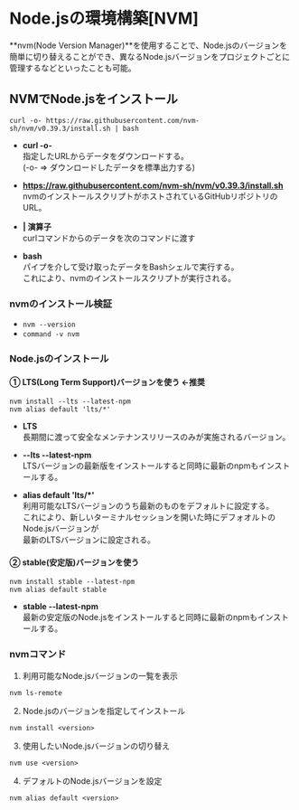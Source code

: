 # Node.jsの環境構築[NVM]

**nvm(Node Version Manager)**を使用することで、Node.jsのバージョンを簡単に切り替えることができ、異なるNode.jsバージョンをプロジェクトごとに管理するなどといったことも可能。

## NVMでNode.jsをインストール
```
curl -o- https://raw.githubusercontent.com/nvm-sh/nvm/v0.39.3/install.sh | bash
```

- **curl -o-**  
指定したURLからデータをダウンロードする。  
(-o- => ダウンロードしたデータを標準出力する)

- **https://raw.githubusercontent.com/nvm-sh/nvm/v0.39.3/install.sh**  
nvmのインストールスクリプトがホストされているGitHubリポジトリのURL。

- **| 演算子**  
curlコマンドからのデータを次のコマンドに渡す

- **bash**  
パイプを介して受け取ったデータをBashシェルで実行する。  
これにより、nvmのインストールスクリプトが実行される。

### nvmのインストール検証
- `nvm --version`
- `command -v nvm`

### Node.jsのインストール
#### ① LTS(Long Term Support)バージョンを使う ←推奨
```
nvm install --lts --latest-npm
nvm alias default 'lts/*'
```

- **LTS**  
長期間に渡って安全なメンテナンスリリースのみが実施されるバージョン。

- **--lts --latest-npm**  
LTSバージョンの最新版をインストールすると同時に最新のnpmもインストールする。

- **alias default 'lts/*'**  
利用可能なLTSバージョンのうち最新のものをデフォルトに設定する。  
これにより、新しいターミナルセッションを開いた時にデフォオルトのNode.jsバージョンが  
最新のLTSバージョンに設定される。

#### ② stable(安定版)バージョンを使う
```
nvm install stable --latest-npm
nvm alias default stable
```

- **stable --latest-npm**  
最新の安定版のNode.jsをインストールすると同時に最新のnpmもインストールする。

### nvmコマンド

1. 利用可能なNode.jsバージョンの一覧を表示
```
nvm ls-remote
```

2. Node.jsのバージョンを指定してインストール  
```
nvm install <version>
```

3. 使用したいNode.jsバージョンの切り替え  
```
nvm use <version>
```

4. デフォルトのNode.jsバージョンを設定  
```
nvm alias default <version>
```
